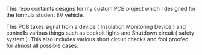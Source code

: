 This repo containts designs for my custom PCB project which I designed for the formula student EV vehicle.

This PCB takes signal from a device ( Insulation Monitoring Device ) and controlls various things such as cockpit lights and Shutdown circuit ( safety system ).
This also includes various short circuit checks and fool proofed for almost all possible cases.
